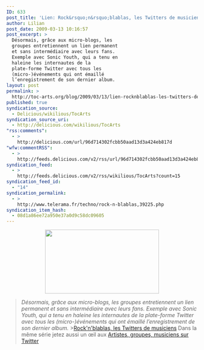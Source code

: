 ```yaml
---
ID: 633
post_title: 'Lien: Rock&rsquo;n&rsquo;blablas, les Twitters de musiciens'
author: Lilian
post_date: 2009-03-13 10:16:57
post_excerpt: >
  Désormais, grâce aux micro-blogs, les
  groupes entretiennent un lien permanent
  et sans intermédiaire avec leurs fans.
  Exemple avec Sonic Youth, qui a tenu en
  haleine les internautes de la
  plate-forme Twitter avec tous les
  (micro-)événements qui ont émaillé
  l’enregistrement de son dernier album.
layout: post
permalink: >
  http://toc-arts.org/blog/2009/03/13/lien-rocknblablas-les-twitters-de-musiciens/
published: true
syndication_source:
  - Delicious/wikilious/TocArts
syndication_source_uri:
  - http://delicious.com/wikilious/TocArts
"rss:comments":
  - >
    http://delicious.com/url/96d714302fcbb50aad13d3a424eb817d
"wfw:commentRSS":
  - >
    http://feeds.delicious.com/v2/rss/url/96d714302fcbb50aad13d3a424eb817d
syndication_feed:
  - >
    http://feeds.delicious.com/v2/rss/wikilious/TocArts?count=15
syndication_feed_id:
  - "14"
syndication_permalink:
  - >
    http://www.telerama.fr/techno/rock-n-blablas,39225.php
syndication_item_hash:
  - 08d1a86ee72a950e37a0d9c58dc09605
---
```

<p style="text-align: center;">
  <a href="http://toc-arts.org/blog/wp-content/uploads/2009/03/twitter-sonic-youth.jpeg"><img class="aligncenter size-medium wp-image-7561" title="twitter-sonic-youth" src="http://toc-arts.org/blog/wp-content/uploads/2009/03/twitter-sonic-youth-300x168.jpg" alt="" width="300" height="168" /></a>
</p>

> *Désormais, grâce aux micro-blogs, les groupes entretiennent un lien permanent et sans intermédiaire avec leurs fans. Exemple avec Sonic Youth, qui a tenu en haleine les internautes de la plate-forme Twitter avec tous les (micro-)événements qui ont émaillé l’enregistrement de son dernier album.* >[Rock'n'blablas, les Twitters de musiciens][1] Dans la même série jetez aussi un œil aux [Artistes, groupes, musiciens sur Twitter][2]

 [1]: http://www.telerama.fr/techno/rock-n-blablas,39225.php "Rock'n'blablas, les Twitters de musiciens"
 [2]: http://toc-arts.org/blog/2009/02/04/artistes-groupes-musiciens-sur-twitter/